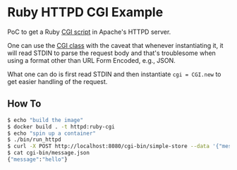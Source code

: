# Ruby HTTPD CGI Example

PoC to get a Ruby [CGI script] in Apache's HTTPD server.

One can use the [CGI class] with the caveat that whenever instantiating it, it
will read STDIN to parse the request body and that's troublesome when using
a format other than URL Form Encoded, e.g., JSON.

What one can do is first read STDIN and then instantiate `cgi = CGI.new` to get
easier handling of the request.

## How To

```bash
$ echo "build the image"
$ docker build . -t httpd:ruby-cgi
$ echo "spin up a container"
$ ./bin/run_httpd
$ curl -X POST http://localhost:8080/cgi-bin/simple-store --data '{"message":"hello"}'
$ cat cgi-bin/message.json
{"message":"hello"}
```

[CGI script]: https://httpd.apache.org/docs/2.4/howto/cgi.html
[CGI class]: https://ruby-doc.org/stdlib-3.0.2/libdoc/cgi/rdoc/CGI.html
